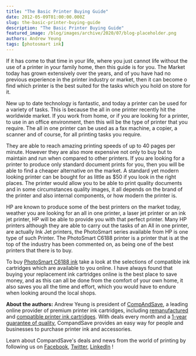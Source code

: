 ```yaml
---
title: "The Basic Printer Buying Guide"
date: 2012-05-09T01:00:00.000Z
slug: the-basic-printer-buying-guide
description: "The Basic Printer Buying Guide"
featured_image: /blog/images/archive/2020/07/blog-placeholder.png
authors: Andrew Yeung
tags: [photosmart ink]
---
```


If it has come to that time in your life, where you just cannot life without the use of a printer in your family home, then this guide is for you. The Market today has grown extensively over the years, and of you have had no previous experience in the printer industry or market, then it can become o find which printer is the best suited for the tasks which you hold on store for it. 

New up to date technology is fantastic, and today a printer can be used for a variety of tasks. This is because the all in one printer recently hit the worldwide market. If you work from home, or if you are looking for a printer, to use in an office environment, then this will be the type of printer that you require. The all in one printer can be used as a fax machine, a copier, a scanner and of course, for all printing tasks you require. 

They are able to reach amazing printing speeds of up to 40 pages per minute. However they are also more expensive not only to buy but to maintain and run when compared to other printers. If you are looking for a printer to produce only standard document prints for you, then you will be able to find a cheaper alternative on the market. A standard yet modern looking printer can be bought for as little as $50 if you look in the right places. The printer would allow you to be able to print quality documents and in some circumstances quality images, it all depends on the brand of the printer and also internal components, or how modern the printer is.

HP are known to produce some of the best printers on the market today, weather you are looking for an all in one printer, a laser jet printer or an ink jet printer, HP will be able to provide you with that perfect printer. Many HP printers although they are able to carry out the tasks of an All in one printer, are actually Ink Jet printers, the PhotoSmart series available from HP is one type of such Printer. The PhotoSmart C6188 printer is a printer that is at the top of the industry has been commented on, as being one of the best printers that there is to buy. 

To buy [PhotoSmart C6188 ink](https://www.compandsave.com/hp/photosmart/c6188-ink-cartridges) take a look at the selections of compatible ink cartridges which are available to you online. I have always found that buying your replacement ink cartridges online is the best place to save money, and as this can all be done from the comfort of your own home, it also saves you all the time and effort, which you would have to endure when looking around the local shops.

  
**About the authors:** Andrew Yeung is president of [CompAndSave](https://www.compandsave.com/), a leading online provider of premium printer ink cartridges, including [remanufactured](https://www.compandsave.com/help) and [compatible printer ink cartridges](https://www.compandsave.com/help). With deals every month and a [1-year guarantee of quality](https://www.compandsave.com/help), CompandSave provides an easy way for people and businesses to purchase printer ink and accessories.

Learn about CompandSave's deals and news from the world of printing by following us on [Facebook](https://www.facebook.com/compandsave.ink), [Twitter](https://twitter.com/compandsave), [LinkedIn](https://www.linkedin.com) !